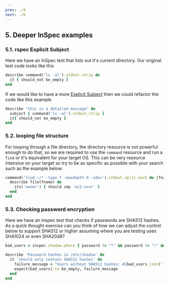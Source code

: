 ```yaml
---
prev: ./4
next: ./6
---
```


## 5. Deeper InSpec examples
### 5.1. rspec Explicit Subject
Here we have an InSpec test that lists out it's current directory. Our original test code looks like this
```ruby
describe command('ls -al').stdout.strip do
  it { should_not be_empty }
end
```

If we would like to have a more [Explicit Subject](https://relishapp.com/rspec/rspec-core/docs/subject/explicit-subject) then we could refactor the code like this example
```ruby
describe "this is a detailed message" do
  subject { command('ls -al').stdout.strip }
  it{ should_not be_empty }
end
```

### 5.2. looping file structure
For looping through a file directory, the directory resource is not powerful enough to do that, so we are required to use the `command` resource and run a `find` or it's equivalent for your target OS. This can be very resource intensive on your target so try to be as specific as possible with your search such as the example below:
```ruby
command('find ~/* -type f -maxdepth 0 -xdev').stdout.split.each do |fname|
  describe file(fname) do
    its('owner') { should cmp 'ec2-user' }
  end
end
```

### 5.3. Checking password encryption
Here we have an inspec test that checks if passwords are SHA512 hashes. As a quick thought exercise can you think of how we can adjust the control below to support SHA512 or higher assuming where you are testing uses SHA1024 or even SHA2048?

```ruby
bad_users = inspec.shadow.where { password != "*" && password != "!" && password !~ /\$6\$/ }.users

describe 'Password hashes in /etc/shadow' do
  it 'should only contain SHA512 hashes' do
    failure_message = "Users without SHA512 hashes: #{bad_users.join(', ')}"
    expect(bad_users).to be_empty, failure_message
  end
end
```
